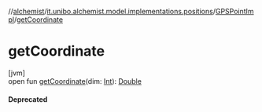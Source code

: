 //[alchemist](../../../index.md)/[it.unibo.alchemist.model.implementations.positions](../index.md)/[GPSPointImpl](index.md)/[getCoordinate](get-coordinate.md)

# getCoordinate

[jvm]\
open fun [getCoordinate](get-coordinate.md)(dim: [Int](https://kotlinlang.org/api/latest/jvm/stdlib/kotlin/-int/index.html)): [Double](https://kotlinlang.org/api/latest/jvm/stdlib/kotlin/-double/index.html)

#### Deprecated
